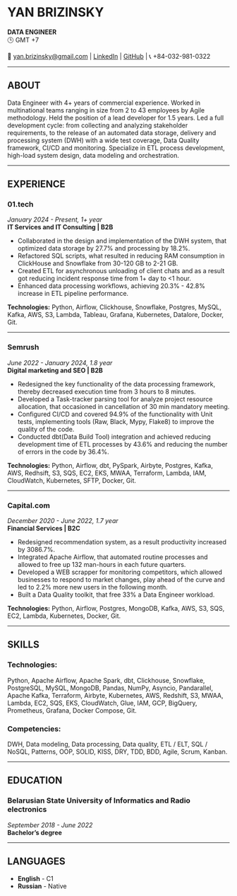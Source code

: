 # YAN BRIZINSKY  
**DATA ENGINEER**  
🕒 GMT +7  

📧 yan.brizinsky@gmail.com | [LinkedIn](#) | [GitHub](#) | 📞 +84-032-981-0322  

---

## ABOUT  
Data Engineer with 4+ years of commercial experience. Worked in multinational teams ranging in size from 2 to 43 employees by Agile methodology. Held the position of a lead developer for 1.5 years. Led a full development cycle: from collecting and analyzing stakeholder requirements, to the release of an automated data storage, delivery and processing system (DWH) with a wide test coverage, Data Quality framework, CI/CD and monitoring. Specialize in ETL process development, high-load system design, data modeling and orchestration.

---

## EXPERIENCE  

### **01.tech**  
*January 2024 - Present, 1+ year*  
**IT Services and IT Consulting | B2B**  
- Collaborated in the design and implementation of the DWH system, that optimized data storage by 27.7% and processing by 18.2%.  
- Refactored SQL scripts, what resulted in reducing RAM consumption in ClickHouse and Snowflake from 30-120 GB to 2-21 GB.  
- Created ETL for asynchronous unloading of client chats and as a result got reducing incident response time from 1+ day to <1 hour.  
- Enhanced data processing workflows, achieving 20.3% - 42.8% increase in ETL pipeline performance.  

**Technologies:** Python, Airflow, Clickhouse, Snowflake, Postgres, MySQL, Kafka, AWS, S3, Lambda, Tableau, Grafana, Kubernetes, Datalore, Docker, Git.

---

### **Semrush**  
*June 2022 - January 2024, 1.8 year*  
**Digital marketing and SEO | B2B**  
- Redesigned the key functionality of the data processing framework, thereby decreased execution time from 3 hours to 8 minutes.  
- Developed a Task-tracker parsing tool for analyze project resource allocation, that occasioned in cancellation of 30 min mandatory meeting.  
- Configured CI/CD and covered 94.9% of the functionality with Unit tests, implementing tools (Raw, Black, Mypy, Flake8) to improve the quality of the code.  
- Conducted dbt(Data Build Tool) integration and achieved reducing development time of ETL processes by 43.6% and reducing the number of errors in the code by 36.4%.  

**Technologies:** Python, Airflow, dbt, PySpark, Airbyte, Postgres, Kafka, AWS, Redhsift, S3, SQS, EC2, EKS, MWAA, Terraform, Lambda, IAM, CloudWatch, Kubernetes, SFTP, Docker, Git.

---

### **Capital.com**  
*December 2020 - June 2022, 1.7 year*  
**Financial Services | B2C**  
- Redesigned recommendation system, as a result productivity increased by 3086.7%.  
- Integrated Apache Airflow, that automated routine processes and allowed to free up 132 man-hours in each future quarters.  
- Developed a WEB scrapper for monitoring competitors, which allowed businesses to respond to market changes, play ahead of the curve and led to 2.2% more new users in the following month.  
- Built a Data Quality toolkit, that free 33% a Data Engineer workload.  

**Technologies:** Python, Airflow, Postgres, MongoDB, Kafka, AWS, S3, SQS, EC2, Lambda, Kubernetes, Docker, Git.

---

## SKILLS  

### **Technologies:**  
Python, Apache Airflow, Apache Spark, dbt, Clickhouse, Snowflake, PostgreSQL, MySQL, MongoDB, Pandas, NumPy, Asyncio, Pandarallel, Apache Kafka, Terraform, Airbyte, Kubernetes, AWS, Redshift, S3, MWAA, Lambda, EC2, SQS, EKS, CloudWatch, Glue, IAM, GCP, BigQuery, Prometheus, Grafana, Docker Compose, Git.

### **Competencies:**  
DWH, Data modeling, Data processing, Data quality, ETL / ELT, SQL / NoSQL, Patterns, OOP, SOLID, KISS, DRY, TDD, BDD, Agile, Scrum, Kanban.

---

## EDUCATION  

### **Belarusian State University of Informatics and Radio electronics**  
*September 2018 - June 2022*  
**Bachelor’s degree**

---

## LANGUAGES  
- **English** - C1  
- **Russian** - Native
